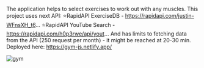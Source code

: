 The application helps to select exercises to work out with any muscles.
This project uses next API:
⭐RapidAPI ExerciseDB - https://rapidapi.com/justin-WFnsXH_t6...
⭐RapidAPI YouTube Search - https://rapidapi.com/h0p3rwe/api/yout...
And has limits to fetching data from the API (250 request per month) - it might be reached at 20-30 min.
Deployed here:
https://gym-js.netlify.app/

![gym](https://user-images.githubusercontent.com/105970854/208760401-63efeefa-68bb-4966-a190-86d08ee0c35f.png)
